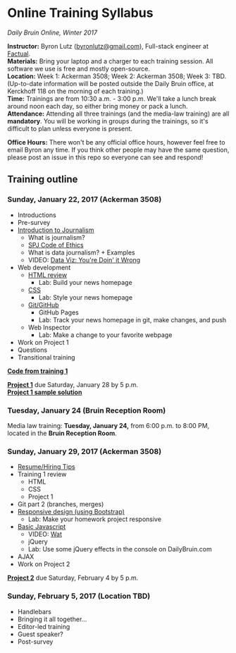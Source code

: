<!--This syllabus is available online at https://github.com/blutz/db-training-w17 -->

# Online Training Syllabus
*Daily Bruin Online, Winter 2017*

**Instructor:** Byron Lutz (<byronlutz@gmail.com>), Full-stack engineer at [Factual](https://factual.com).    
**Materials:** Bring your laptop and a charger to each training session. All software we use is free and mostly open-source.    
**Location:** Week 1: Ackerman 3508; Week 2: Ackerman 3508; Week 3: TBD. (Up-to-date information will be posted outside the Daily Bruin office, at Kerckhoff 118 on the morning of each training.)    
**Time:** Trainings are from 10:30 a.m. - 3:00 p.m. We'll take a lunch break around noon each day, so either bring money or pack a lunch.    
**Attendance:** Attending all three trainings (and the media-law training) are all **mandatory**. You will be working in groups during the trainings, so it's difficult to plan unless everyone is present.

**Office Hours:** There won't be any official office hours, however feel free to email Byron any time. If you think other people may have the same question, please post an issue in this repo so everyone can see and respond!

## Training outline
### Sunday, January 22, 2017 (Ackerman 3508)
* Introductions
* Pre-survey
* [Introduction to Journalism](topics/journalism.md)
  * What is journalism?
  * [SPJ Code of Ethics](http://www.spj.org/ethicscode.asp)
  * What is data journalism? + Examples
  * VIDEO: [Data Viz: You're Doin' it Wrong](https://www.youtube.com/watch?v=i93iWza8sG8)
* Web development
  * [HTML review](topics/html-css-js.md)
    * Lab: Build your news homepage
  * [CSS](topics/html-css-js.md)
    * Lab: Style your news homepage
  * [Git/GitHub](topics/git.md)
    * GitHub Pages
    * Lab: Track your news homepage in git, make changes, and push
  * Web Inspector
    * Lab: Make a change to your favorite webpage
* Work on Project 1
* Questions
* Transitional training

**[Code from training 1](samples/training1)**

**[Project 1](projects/project1.md)** due Saturday, January 28 by 5 p.m.    
**[Project 1 sample solution](samples/club-webpage)**


### Tuesday, January 24 (Bruin Reception Room)
Media law training: **Tuesday, January 24,** from 6:00 p.m. to 8:00 PM, located in the **Bruin Reception Room**.

### Sunday, January 29, 2017 (Ackerman 3508)
* [Resume/Hiring Tips](topics/resume-hiring.md)
* Training 1 review
  * HTML
  * CSS
  * Project 1
* Git part 2 (branches, merges)
* [Responsive design (using Bootstrap)](topics/html-css-js.md)
  * Lab: Make your homework project responsive
* [Basic Javascript](topics/html-css-js.md)
  * VIDEO: [Wat](https://www.destroyallsoftware.com/talks/wat)
  * jQuery
  * Lab: Use some jQuery effects in the console on DailyBruin.com
* AJAX
* Work on Project 2

**[Project 2](projects/project2.md)** due Saturday, February 4 by 5 p.m.

### Sunday, February 5, 2017 (Location TBD)
* Handlebars
* Bringing it all together...
* Editor-led training
* Guest speaker?
* Post-survey
